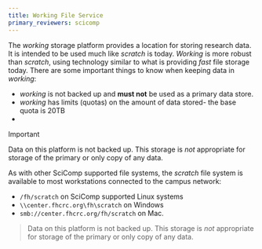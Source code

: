 ```yaml
---
title: Working File Service
primary_reviewers: scicomp
---
```


The _working_ storage platform provides a location for storing research data.  It is intended to be used much like _scratch_ is today.  _Working_ is more robust than _scratch_, using technology similar to what is providing _fast_ file storage today.  There are some important things to know when keeping data in _working_:

 - _working_ is not backed up and **must not** be used as a primary data store.
 - _working_ has limits (quotas) on the amount of data stored- the base quota is 20TB
 -


> [!IMPORTANT]
> Data on this platform is not backed up.  This storage is _not_ appropriate for storage of the primary or only copy of any data.

As with other SciComp supported file systems, the _scratch_ file system is available to most workstations connected to the campus network:

 - `/fh/scratch` on SciComp supported Linux systems
 - `\\center.fhcrc.org\fh\scratch` on Windows
 - `smb://center.fhcrc.org/fh/scratch` on Mac.

> Data on this platform is not backed up.  This storage is _not_ appropriate for storage of the primary or only copy of any data.
